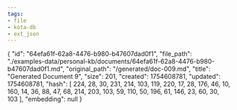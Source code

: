 ```yaml
---
tags:
- file
- kota-db
- ext_json
---
```

{
  "id": "64efa61f-62a8-4476-b980-b47607dad0f1",
  "file_path": "./examples-data/personal-kb/documents/64efa61f-62a8-4476-b980-b47607dad0f1.md",
  "original_path": "/generated/doc-009.md",
  "title": "Generated Document 9",
  "size": 201,
  "created": 1754608781,
  "updated": 1754608781,
  "hash": [
    224,
    28,
    30,
    231,
    214,
    103,
    119,
    220,
    17,
    28,
    176,
    46,
    10,
    160,
    14,
    36,
    88,
    47,
    68,
    214,
    203,
    103,
    59,
    110,
    50,
    196,
    61,
    146,
    23,
    60,
    30,
    103
  ],
  "embedding": null
}